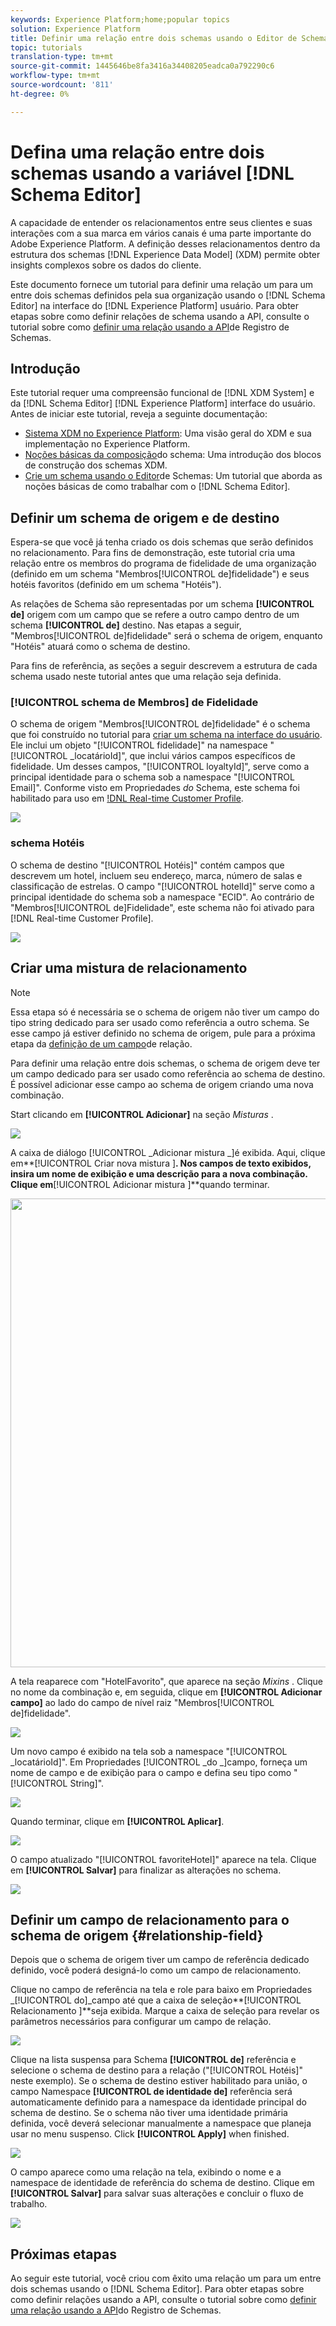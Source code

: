 ```yaml
---
keywords: Experience Platform;home;popular topics
solution: Experience Platform
title: Definir uma relação entre dois schemas usando o Editor de Schemas de Schemas
topic: tutorials
translation-type: tm+mt
source-git-commit: 1445646be8fa3416a34408205eadca0a792290c6
workflow-type: tm+mt
source-wordcount: '811'
ht-degree: 0%

---
```



# Defina uma relação entre dois schemas usando a variável [!DNL Schema Editor]

A capacidade de entender os relacionamentos entre seus clientes e suas interações com a sua marca em vários canais é uma parte importante do Adobe Experience Platform. A definição desses relacionamentos dentro da estrutura dos schemas [!DNL Experience Data Model] (XDM) permite obter insights complexos sobre os dados do cliente.

Este documento fornece um tutorial para definir uma relação um para um entre dois schemas definidos pela sua organização usando o [!DNL Schema Editor] na interface do [!DNL Experience Platform] usuário. Para obter etapas sobre como definir relações de schema usando a API, consulte o tutorial sobre como [definir uma relação usando a API](relationship-api.md)de Registro de Schemas.

## Introdução

Este tutorial requer uma compreensão funcional de [!DNL XDM System] e da [!DNL Schema Editor] [!DNL Experience Platform] interface do usuário. Antes de iniciar este tutorial, reveja a seguinte documentação:

* [Sistema XDM no Experience Platform](../home.md): Uma visão geral do XDM e sua implementação no Experience Platform.
* [Noções básicas da composição](../schema/composition.md)do schema: Uma introdução dos blocos de construção dos schemas XDM.
* [Crie um schema usando o Editor](create-schema-ui.md)de Schemas: Um tutorial que aborda as noções básicas de como trabalhar com o [!DNL Schema Editor].

## Definir um schema de origem e de destino

Espera-se que você já tenha criado os dois schemas que serão definidos no relacionamento. Para fins de demonstração, este tutorial cria uma relação entre os membros do programa de fidelidade de uma organização (definido em um schema &quot;Membros[!UICONTROL de]fidelidade&quot;) e seus hotéis favoritos (definido em um schema &quot;Hotéis&quot;).

As relações de Schema são representadas por um schema **[!UICONTROL de]** origem com um campo que se refere a outro campo dentro de um schema **[!UICONTROL de]** destino. Nas etapas a seguir, &quot;Membros[!UICONTROL de]fidelidade&quot; será o schema de origem, enquanto &quot;Hotéis&quot; atuará como o schema de destino.

Para fins de referência, as seções a seguir descrevem a estrutura de cada schema usado neste tutorial antes que uma relação seja definida.

### [!UICONTROL schema de Membros] de Fidelidade

O schema de origem &quot;Membros[!UICONTROL de]fidelidade&quot; é o schema que foi construído no tutorial para [criar um schema na interface do usuário](create-schema-ui.md). Ele inclui um objeto &quot;[!UICONTROL fidelidade]&quot; na namespace &quot;[!UICONTROL \_locatárioId]&quot;, que inclui vários campos específicos de fidelidade. Um desses campos, &quot;[!UICONTROL loyaltyId]&quot;, serve como a principal identidade para o schema sob a namespace &quot;[!UICONTROL Email]&quot;. Conforme visto em Propriedades _do_ Schema, este schema foi habilitado para uso em [!DNL Real-time Customer Profile](../../profile/home.md).

![](../images/tutorials/relationship/loyalty-members.png)

### schema Hotéis

O schema de destino &quot;[!UICONTROL Hotéis]&quot; contém campos que descrevem um hotel, incluem seu endereço, marca, número de salas e classificação de estrelas. O campo &quot;[!UICONTROL hotelId]&quot; serve como a principal identidade do schema sob a namespace &quot;ECID&quot;. Ao contrário de &quot;Membros[!UICONTROL de]Fidelidade&quot;, este schema não foi ativado para [!DNL Real-time Customer Profile].

![](../images/tutorials/relationship/hotels.png)

## Criar uma mistura de relacionamento

>[!NOTE]
>
>Essa etapa só é necessária se o schema de origem não tiver um campo do tipo string dedicado para ser usado como referência a outro schema. Se esse campo já estiver definido no schema de origem, pule para a próxima etapa da [definição de um campo](#relationship-field)de relação.

Para definir uma relação entre dois schemas, o schema de origem deve ter um campo dedicado para ser usado como referência ao schema de destino. É possível adicionar esse campo ao schema de origem criando uma nova combinação.

Start clicando em **[!UICONTROL Adicionar]** na seção _Misturas_ .

![](../images/tutorials/relationship/loyalty-add-mixin.png)

A caixa de diálogo [!UICONTROL _Adicionar mistura _]é exibida. Aqui, clique em**[!UICONTROL  Criar nova mistura ]**. Nos campos de texto exibidos, insira um nome de exibição e uma descrição para a nova combinação. Clique em**[!UICONTROL  Adicionar mistura ]**quando terminar.

<img src="../images/tutorials/relationship/loyalty-create-new-mixin.png" width="750"><br>

A tela reaparece com &quot;HotelFavorito&quot;, que aparece na seção _Mixins_ . Clique no nome da combinação e, em seguida, clique em **[!UICONTROL Adicionar campo]** ao lado do campo de nível raiz &quot;Membros[!UICONTROL de]fidelidade&quot;.

![](../images/tutorials/relationship/loyalty-add-field.png)

Um novo campo é exibido na tela sob a namespace &quot;[!UICONTROL \_locatárioId]&quot;. Em Propriedades [!UICONTROL _do _]campo, forneça um nome de campo e de exibição para o campo e defina seu tipo como &quot;[!UICONTROL String]&quot;.

![](../images/tutorials/relationship/relationship-field-details.png)

Quando terminar, clique em **[!UICONTROL Aplicar]**.

![](../images/tutorials/relationship/relationship-field-apply.png)

O campo atualizado &quot;[!UICONTROL favoriteHotel]&quot; aparece na tela. Clique em **[!UICONTROL Salvar]** para finalizar as alterações no schema.

![](../images/tutorials/relationship/relationship-field-save.png)

## Definir um campo de relacionamento para o schema de origem {#relationship-field}

Depois que o schema de origem tiver um campo de referência dedicado definido, você poderá designá-lo como um campo de relacionamento.

Clique no campo de referência na tela e role para baixo em Propriedades _[!UICONTROL do]_campo até que a caixa de seleção**[!UICONTROL  Relacionamento ]**seja exibida. Marque a caixa de seleção para revelar os parâmetros necessários para configurar um campo de relação.

![](../images/tutorials/relationship/relationship-checkbox.png)

Clique na lista suspensa para Schema **[!UICONTROL de]** referência e selecione o schema de destino para a relação (&quot;[!UICONTROL Hotéis]&quot; neste exemplo). Se o schema de destino estiver habilitado para união, o campo Namespace **[!UICONTROL de identidade de]** referência será automaticamente definido para a namespace da identidade principal do schema de destino. Se o schema não tiver uma identidade primária definida, você deverá selecionar manualmente a namespace que planeja usar no menu suspenso. Click **[!UICONTROL Apply]** when finished.

![](../images/tutorials/relationship/reference-schema-id-namespace.png)

O campo aparece como uma relação na tela, exibindo o nome e a namespace de identidade de referência do schema de destino. Clique em **[!UICONTROL Salvar]** para salvar suas alterações e concluir o fluxo de trabalho.

![](../images/tutorials/relationship/relationship-save.png)

## Próximas etapas

Ao seguir este tutorial, você criou com êxito uma relação um para um entre dois schemas usando o [!DNL Schema Editor]. Para obter etapas sobre como definir relações usando a API, consulte o tutorial sobre como [definir uma relação usando a API](relationship-api.md)do Registro de Schemas.